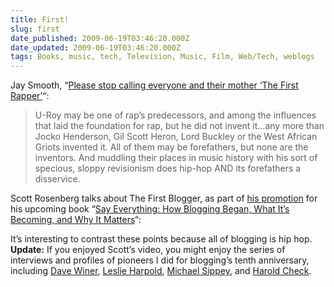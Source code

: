 ```yaml
---
title: First!
slug: first
date_published: 2009-06-19T03:46:20.000Z
date_updated: 2009-06-19T03:46:20.000Z
tags: Books, music, tech, Television, Music, Film, Web/Tech, weblogs
---
```


Jay Smooth, “[Please stop calling everyone and their mother ‘The First Rapper’](http://www.hiphopmusic.com/2009/06/please_stop_calling_everyone_a.html)“:

> U-Roy may be one of rap’s predecessors, and among the influences that laid the foundation for rap, but he did not invent it…any more than Jocko Henderson, Gil Scott Heron, Lord Buckley or the West African Griots invented it. All of them may be forefathers, but none are the inventors. And muddling their places in music history with his sort of specious, sloppy revisionism does hip-hop AND its forefathers a disservice.

Scott Rosenberg talks about The First Blogger, as part of [his promotion](http://www.sayeverything.com/) for his upcoming book “[Say Everything: How Blogging Began, What It’s Becoming, and Why It Matters](http://www.amazon.com/gp/product/0307451364?ie=UTF8&amp;tag=2020-20&amp;linkCode=as2&amp;camp=1789&amp;creative=390957&amp;creativeASIN=0307451364)“:

It’s interesting to contrast these points because all of blogging is hip hop.
**Update:** If you enjoyed Scott’s video, you might enjoy the series of interviews and profiles of pioneers I did for blogging’s tenth anniversary, including [Dave Winer](http://www.sixapart.com/blog/2007/04/thanks_dave.html), [Leslie Harpold](http://www.sixapart.com/blog/2007/04/leslie_harpold.html), [Michael Sippey](http://www.sixapart.com/blog/2007/04/michael_sippey.html), and [Harold Check](http://www.sixapart.com/blog/2007/04/harold_check_bl.html).
